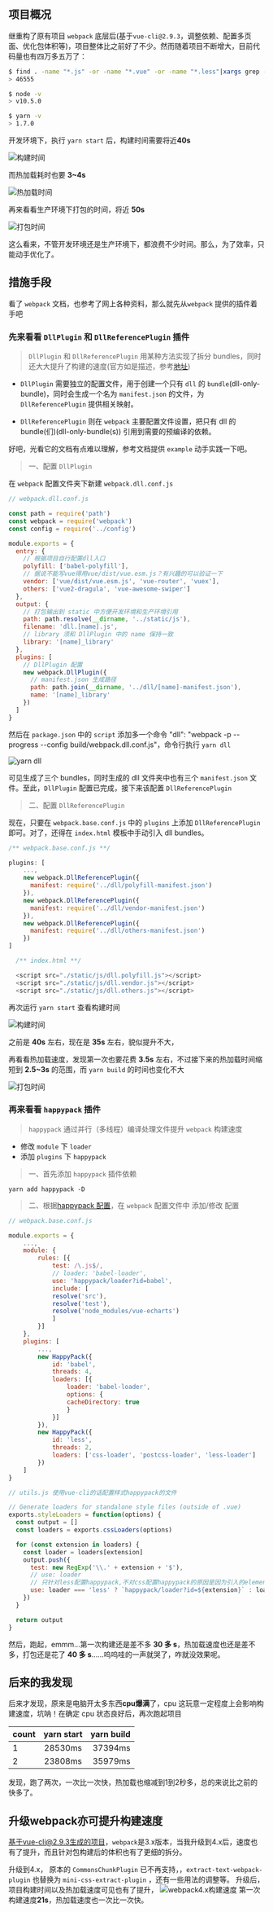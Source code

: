 ## 项目概况

继重构了原有项目 `webpack` 底层后(基于`vue-cli@2.9.3`，调整依赖、配置多页面、优化包体积等)，项目整体比之前好了不少。然而随着项目不断增大，目前代码量也有四万多五万了：

```bash
$ find . -name "*.js" -or -name "*.vue" -or -name "*.less"|xargs grep -v "^$"|wc -l
> 46555

$ node -v
> v10.5.0

$ yarn -v
> 1.7.0
```

开发环境下，执行 `yarn start` 后，构建时间需要将近**40s**

![构建时间](/posts/webpack-optimization/unoptimization-yarn-start.png)

而热加载耗时也要 **3~4s**

![热加载时间](/posts/webpack-optimization/unoptimization-hot.png)

再来看看生产环境下打包的时间，将近 **50s**

![打包时间](/posts/webpack-optimization/unoptimization-yarn-build.png)

这么看来，不管开发环境还是生产环境下，都浪费不少时间。那么，为了效率，只能动手优化了。

## 措施手段

看了 `webpack` 文档，也参考了网上各种资料，那么就先从`webpack` 提供的插件着手吧

### 先来看看 `DllPlugin` 和 `DllReferencePlugin` 插件

> `DllPlugin` 和 `DllReferencePlugin` 用某种方法实现了拆分 bundles，同时还大大提升了构建的速度(官方如是描述，参考[地址](https://webpack.docschina.org/plugins/dll-plugin/))

- `DllPlugin` 需要独立的配置文件，用于创建一个只有 `dll` 的 `bundle`(dll-only-bundle)，同时会生成一个名为 `manifest.json` 的文件，为 `DllReferencePlugin` 提供相关映射。

- `DllReferencePlugin` 则在 `webpack` 主要配置文件设置，把只有 dll 的 bundle(们)(dll-only-bundle(s)) 引用到需要的预编译的依赖。

好吧，光看它的文档有点难以理解，参考文档提供 `example` 动手实践一下吧。

> 一、配置 `DllPlugin`

在 `webpack` 配置文件夹下新建 `webpack.dll.conf.js`

```js
// webpack.dll.conf.js

const path = require('path')
const webpack = require('webpack')
const config = require('../config')

module.exports = {
  entry: {
    // 根据项目自行配置dll入口
    polyfill: ['babel-polyfill'],
    // 据说不能写vue得用vue/dist/vue.esm.js？有兴趣的可以验证一下
    vendor: ['vue/dist/vue.esm.js', 'vue-router', 'vuex'],
    others: ['vue2-dragula', 'vue-awesome-swiper']
  },
  output: {
    // 打包输出到 static 中方便开发环境和生产环境引用
    path: path.resolve(__dirname, '../static/js'),
    filename: 'dll.[name].js',
    // library 须和 DllPlugin 中的 name 保持一致
    library: '[name]_library'
  },
  plugins: [
    // DllPlugin 配置
    new webpack.DllPlugin({
      // manifest.json 生成路径
      path: path.join(__dirname, '../dll/[name]-manifest.json'),
      name: '[name]_library'
    })
  ]
}
```


然后在 `package.json` 中的 `script` 添加多一个命令 "dll": "webpack -p --progress --config build/webpack.dll.conf.js"，命令行执行 `yarn dll`

![yarn dll](/posts/webpack-optimization/yarn-dll.png)

可见生成了三个 bundles，同时生成的 dll 文件夹中也有三个 `manifest.json` 文件。至此，`DllPlugin` 配置已完成，接下来该配置 `DllReferencePlugin`

> 二、配置 `DllReferencePlugin`

现在，只要在 `webpack.base.conf.js` 中的 `plugins` 上添加 `DllReferencePlugin` 即可。对了，还得在 `index.html` 模板中手动引入 dll bundles。


```js
/** webpack.base.conf.js **/

plugins: [
    ...,
    new webpack.DllReferencePlugin({
      manifest: require('../dll/polyfill-manifest.json')
    }),
    new webpack.DllReferencePlugin({
      manifest: require('../dll/vendor-manifest.json')
    }),
    new webpack.DllReferencePlugin({
      manifest: require('../dll/others-manifest.json')
    })
]
```

```js
  /** index.html **/

  <script src="./static/js/dll.polyfill.js"></script>
  <script src="./static/js/dll.vendor.js"></script>
  <script src="./static/js/dll.others.js"></script>
```

再次运行 `yarn start` 查看构建时间

![构建时间](/posts/webpack-optimization/optimization1-yarn-start.png)

之前是 **40s** 左右，现在是 **35s** 左右，貌似提升不大，

再看看热加载速度，发现第一次也要花费 **3.5s** 左右，不过接下来的热加载时间缩短到 **2.5~3s** 的范围，而 `yarn build` 的时间也变化不大

![打包时间](/posts/webpack-optimization/optimization1-yarn-build.png)

### 再来看看 `happypack` 插件

> `happypack` 通过并行（多线程）编译处理文件提升 `webpack` 构建速度

- 修改 `module` 下 `loader`
- 添加 `plugins` 下 `happypack`

> 一、首先添加 `happypack` 插件依赖

    yarn add happypack -D

> 二、根据[happypack 配置](https://github.com/amireh/happypack)，在 `webpack` 配置文件中 添加/修改 配置

```js
// webpack.base.conf.js

module.exports = {
    ...,
    module: {
        rules: [{
            test: /\.js$/,
            // loader: 'babel-loader',
            use: 'happypack/loader?id=babel',
            include: [
            resolve('src'),
            resolve('test'),
            resolve('node_modules/vue-echarts')
            ]
        }]
    },
    plugins: [
        ...,
        new HappyPack({
            id: 'babel',
            threads: 4,
            loaders: [{
                loader: 'babel-loader',
                options: {
                cacheDirectory: true
                }
            }]
        }),
        new HappyPack({
            id: 'less',
            threads: 2,
            loaders: ['css-loader', 'postcss-loader', 'less-loader']
        })
    ]
}
```

```js
// utils.js 使用vue-cli的话配置样式happypack的文件

// Generate loaders for standalone style files (outside of .vue)
exports.styleLoaders = function(options) {
  const output = []
  const loaders = exports.cssLoaders(options)

  for (const extension in loaders) {
    const loader = loaders[extension]
    output.push({
      test: new RegExp('\\.' + extension + '$'),
      // use: loader
      // 只针对less配置happypack,不对css配置happypack的原因是因为引入的element-ui会出现样式问题
      use: loader === 'less' ? `happypack/loader?id=${extension}` : loader
    })
  }

  return output
}
```

然后，跑起，emmm...第一次构建还是差不多 **30 多 s**，热加载速度也还是差不多，打包还是花了 **40 多 s**......呜呜哇的一声就哭了，咋就没效果呢。

## 后来的我发现

后来才发现，原来是电脑开太多东西**cpu爆满**了，cpu 这玩意一定程度上会影响构建速度，坑呐！在确定 cpu 状态良好后，再次跑起项目

| count | yarn start | yarn build |
| ----- | :--------: | ---------: |
| 1     |  28530ms   |    37394ms |
| 2     |  23808ms   |    35979ms |

发现，跑了两次，一次比一次快，热加载也缩减到1到2秒多，总的来说比之前的快多了。

## 升级webpack亦可提升构建速度

基于vue-cli@2.9.3生成的项目，`webpack`是3.x版本，当我升级到4.x后，速度也有了提升，而且针对包构建后的体积也有了更细的拆分。

升级到4.x，
原本的 `CommonsChunkPlugin` 已不再支持，，`extract-text-webpack-plugin` 也替换为 `mini-css-extract-plugin` ，还有一些用法的调整等。
升级后，项目构建时间以及热加载速度可见也有了提升，
![webpack4.x构建速度](/posts/webpack-optimization/webpack4.14.0_yarn-start.png)
第一次构建速度**21s**，热加载速度也一次比一次快。
